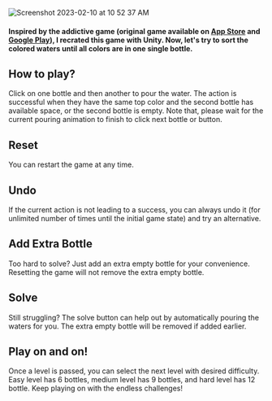 ![Screenshot 2023-02-10 at 10 52 37 AM](https://user-images.githubusercontent.com/73914287/218174148-20333942-e462-48b1-948a-ca80e40f7dfc.png)

#### Inspired by the addictive game (original game available on [App Store](https://apps.apple.com/us/app/water-sort-puzzle/id1514542157) and [Google Play](https://play.google.com/store/apps/details?id=com.gma.water.sort.puzzle&hl=en_US&gl=US)), I recrated this game with Unity. Now, let's try to sort the colored waters until all colors are in one single bottle.

## How to play?
Click on one bottle and then another to pour the water. The action is successful when they have the same top color and the second bottle has available space, or the second bottle is empty. Note that, please wait for the current pouring animation to finish to click next bottle or button.

## Reset
You can restart the game at any time.

## Undo
If the current action is not leading to a success, you can always undo it (for unlimited number of times until the initial game state) and try an alternative.

## Add Extra Bottle
Too hard to solve? Just add an extra empty bottle for your convenience. Resetting the game will not remove the extra empty bottle.

## Solve
Still struggling? The solve button can help out by automatically pouring the waters for you. The extra empty bottle will be removed if added earlier.

## Play on and on!
Once a level is passed, you can select the next level with desired difficulty. Easy level has 6 bottles, medium level has 9 bottles, and hard level has 12 bottle. Keep playing on with the endless challenges!
